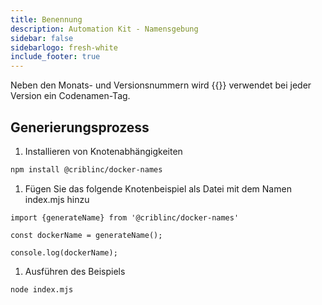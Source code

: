 ```yaml
---
title: Benennung
description: Automation Kit - Namensgebung
sidebar: false
sidebarlogo: fresh-white
include_footer: true
---
```

Neben den Monats- und Versionsnummern wird {{<product-name>}} verwendet bei jeder Version ein Codenamen-Tag.

## Generierungsprozess

1. Installieren von Knotenabhängigkeiten

```bash
npm install @criblinc/docker-names
```

1. Fügen Sie das folgende Knotenbeispiel als Datei mit dem Namen index.mjs hinzu

```nodejs
import {generateName} from '@criblinc/docker-names'

const dockerName = generateName();

console.log(dockerName);
```

1. Ausführen des Beispiels

```bash
node index.mjs
```
